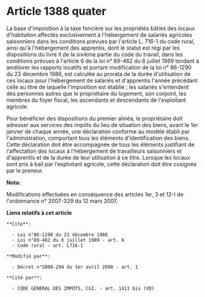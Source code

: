 # Article 1388 quater

La base d'imposition à la taxe foncière sur les propriétés bâties des locaux d'habitation affectés exclusivement à
l'hébergement de salariés agricoles saisonniers dans les conditions prévues par l'article L. 716-1 du code rural, ainsi qu'à
l'hébergement des apprentis, dont le statut est régi par les dispositions du livre II de la sixième partie du code du
travail, dans les conditions prévues à l'article 6 de la loi n° 89-462 du 6 juillet 1989 tendant à améliorer les rapports
locatifs et portant modification de la loi n° 86-1290 du 23 décembre 1986, est calculée au prorata de la durée d'utilisation
de ces locaux pour l'hébergement de salariés et d'apprentis l'année précédant celle au titre de laquelle l'imposition est
établie ; les salariés s'entendent des personnes autres que le propriétaire du logement, son conjoint, les membres du foyer
fiscal, les ascendants et descendants de l'exploitant agricole. 

Pour bénéficier des dispositions du premier alinéa, le propriétaire doit adresser aux services des impôts du lieu de
situation des biens, avant le 1er janvier de chaque année, une déclaration conforme au modèle établi par l'administration,
comportant tous les éléments d'identification des biens. Cette déclaration doit être accompagnée de tous les éléments
justifiant de l'affectation des locaux à l'hébergement de travailleurs saisonniers et d'apprentis et de la durée de leur
utilisation à ce titre. Lorsque les locaux sont pris à bail par l'exploitant agricole, cette déclaration doit être cosignée
par le preneur.

**Nota:**

Modifications effectuées en conséquence des articles 1er, 3 et 12-I de l'ordonnance n° 2007-329 du 12 mars 2007.

**Liens relatifs à cet article**

	**Cite**:

	  - Loi n°86-1290 du 23 décembre 1986
	  - Loi n°89-462 du 6 juillet 1989 - art. 6
	  - Code rural - art. L716-1

	**Modifié par**:

	  - Décret n°2008-294 du 1er avril 2008 - art. 1

	**Cité par**:

	  - CODE GENERAL DES IMPOTS, CGI. - art. 1411 bis (VD)
